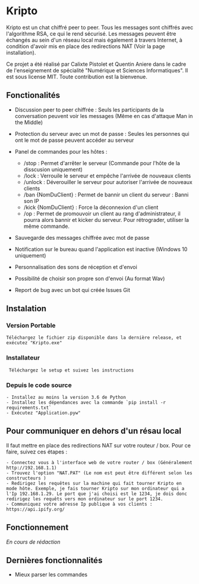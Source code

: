 # Kripto

Kripto est un chat chiffré peer to peer. Tous les messages sont chiffrés avec l'algorithme RSA, ce qui le rend sécurisé. Les messages peuvent être
échangés au sein d'un réseau local mais également à travers Internet, à condition d'avoir mis en place des redirections NAT (Voir la page installation).

Ce projet a été réalisé par Calixte Pistolet et Quentin Aniere dans le cadre de l'enseignement de spécialité "Numérique et Sciences Informatiques". Il est sous license MIT. Toute contribution est la bienvenue.

## Fonctionalités

 - Discussion peer to peer chiffrée : Seuls les participants de la conversation peuvent voir les messages (Même en cas d'attaque Man in the Middle)
 - Protection du serveur avec un mot de passe : Seules les personnes qui ont le mot de passe peuvent accéder au serveur
 - Panel de commandes pour les hôtes :
    
    - /stop : Permet d'arrêter le serveur (Commande pour l'hôte de la disscusion uniquement)
    - /lock : Verrouile le serveur et empêche l'arrivée de nouveaux clients 
    - /unlock : Déverouiller le serveur pour autoriser l'arrivée de nouveaux clients
    - /ban {NomDuClient} : Permet de bannir un client du serveur : Banni son IP
    - /kick {NomDuClient} : Force la déconnexion d'un client
    - /op : Permet de promouvoir  un client au rang d'administrateur, il pourra alors bannir et kicker du serveur. Pour rétrograder, utiliser la même commande.

 - Sauvegarde des messages chiffrée avec mot de passe
 - Notification sur le bureau quand l'application est inactive (Windows 10 uniquement)
 - Personnalisation des sons de réception et d'envoi
 - Possibilité de choisir son propre son d'envoi (Au format Wav)
 - Report de bug avec un bot qui créée Issues Git
 
## Instalation

  ### Version Portable
 
    Téléchargez le fichier zip disponible dans la dernière release, et exécutez "Kripto.exe"
    
   ### Installateur 
   
     Téléchargez le setup et suivez les instructions
  
   ### Depuis le code source
   
    - Installez au moins la version 3.6 de Python
    - Installez les dépendances avec la commande `pip install -r requirements.txt`
    - Exécutez "Application.pyw"

## Pour communiquer en dehors d'un résau local

  Il faut mettre en place des redirections NAT sur votre routeur / box. Pour ce faire, suivez ces étapes :

    - Connectez vous à l'interface web de votre router / box (Généralement http://192.168.1.1)
    - Trouvez l'option "NAT.PAT" (Le nom est peut être différent selon les constructeurs )
    - Redirigez les requêtes sur la machine qui fait tourner Kripto en mode hôte. Exemple, je fais tourner Kripto sur mon ordinateur qui a l'Ip 192.168.1.29. Le port que j'ai choisi est le 1234, je dois donc redirigez les requêts vers mon ordinateur sur le port 1234.
    - Communiquez votre adresse Ip publique à vos clients : https://api.ipify.org/
    

## Fonctionnement

*En cours de rédaction*


## Dernières fonctionnalités

 - Mieux parser les commandes
